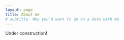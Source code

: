 ```yaml
---
layout: page
title: About me
# subtitle: Why you'd want to go on a date with me
---
```


Under construction! 